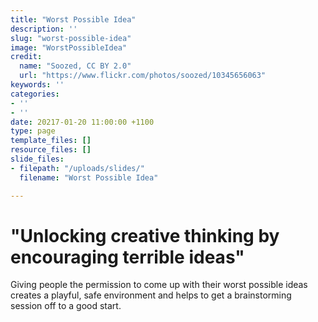 ```yaml
---
title: "Worst Possible Idea"
description: ''
slug: "worst-possible-idea"
image: "WorstPossibleIdea"
credit:
  name: "Soozed, CC BY 2.0"
  url: "https://www.flickr.com/photos/soozed/10345656063"
keywords: ''
categories:
- ''
- ''
date: 20217-01-20 11:00:00 +1100
type: page
template_files: []
resource_files: []
slide_files:
- filepath: "/uploads/slides/"
  filename: "Worst Possible Idea"

---
```

# "Unlocking creative thinking by encouraging terrible ideas"

Giving people the permission to come up with their worst possible ideas creates a playful, safe environment and helps to get a brainstorming session off to a good start.
